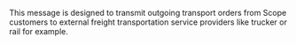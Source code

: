 This message is designed to transmit outgoing transport orders from Scope customers to external freight transportation service providers like trucker or rail for example.